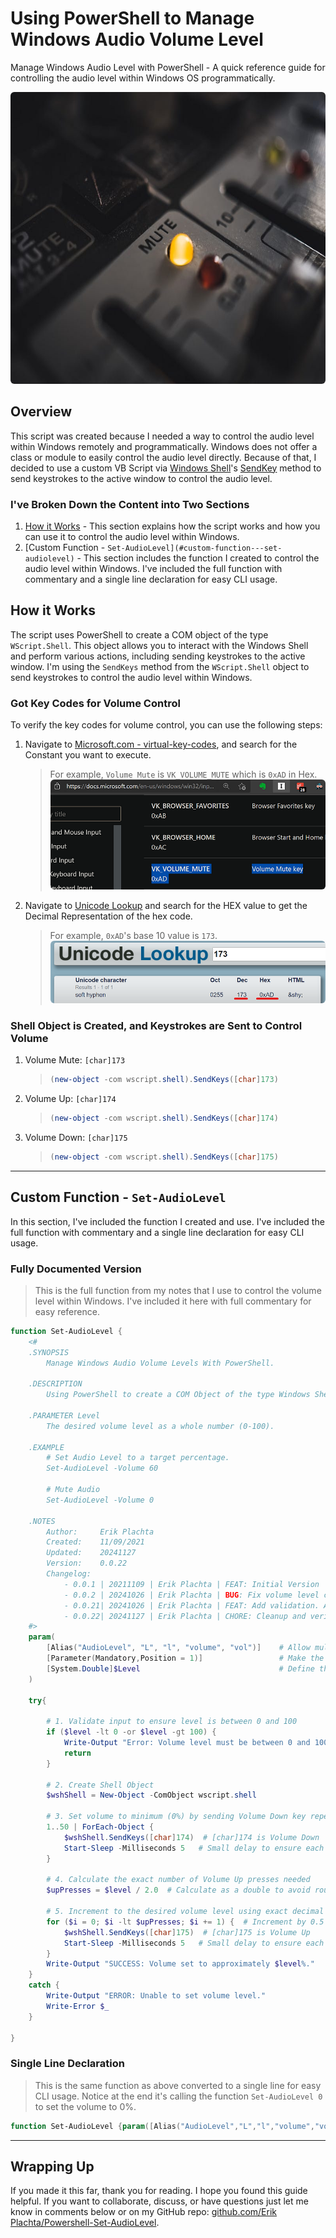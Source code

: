 # Using PowerShell to Manage Windows Audio Volume Level

Manage Windows Audio Level with PowerShell - A quick reference guide for controlling the audio level within Windows OS programmatically.

<img src=".bin/soundboard-mute-mika-baumeister.jpg" alt="Image of sound board highlighting the mute light. This photo was taken by Mika Baumeister, and published on Unsplashed.com" style="border-radius: 6px; " width="700" height="467">

## Overview

This script was created because I needed a way to control the audio level within Windows remotely and programmatically. Windows does not offer a class or module to easily control the audio level directly. Because of that, I decided to use a custom VB Script via [Windows Shell](https://devblogs.microsoft.com/scripting/how-to-use-vbscript-to-run-a-powershell-script/)'s [SendKey](https://learn.microsoft.com/en-us/archive/technet-wiki/5169.vbscript-sendkeys-method) method to send keystrokes to the active window to control the audio level.

### I've Broken Down the Content into Two Sections

1. [How it Works](#how-it-works) - This section explains how the script works and how you can use it to control the audio level within Windows.
2. [Custom Function - `Set-AudioLevel](#custom-function---set-audiolevel)` - This section includes the function I created to control the audio level within Windows. I've included the full function with commentary and a single line declaration for easy CLI usage.

## How it Works

The script uses PowerShell to create a COM object of the type `WScript.Shell`. This object allows you to interact with the Windows Shell and perform various actions, including sending keystrokes to the active window. I'm using the `SendKeys` method from the `WScript.Shell` object to send keystrokes to control the audio level within Windows.

### Got Key Codes for Volume Control

To verify the key codes for volume control, you can use the following steps:

1. Navigate to [Microsoft.com - virtual-key-codes](https://learn.microsoft.com/en-us/windows/win32/inputdev/virtual-key-codes), and search for the Constant you want to execute.
   > For example, `Volume Mute` is `VK_VOLUME_MUTE` which is `0xAD` in Hex.
   > <img src=".bin/microsoft-docs-virtual-key-codes.png" alt="Image of Volume Mute key from docs.microsft.com showing the Hex code." style="border-radius: 6px; ">
2. Navigate to [Unicode Lookup](https://unicodelookup.com/) and search for the HEX value to get the Decimal Representation of the hex code.
   > For example, `0xAD`'s base 10 value is `173­`.
   > <img src=".bin/unicode-lookup-173.png" alt="Image showing Unicode Lookup value for hexcode 173, taken 07/19/2021 from https://unicodelookup.com/" style="border-radius: 6px; ">

### Shell Object is Created, and Keystrokes are Sent to Control Volume

1. Volume Mute: `[char]173`

   > ```powershell
   > (new-object -com wscript.shell).SendKeys([char]173)
   > ```

2. Volume Up: `[char]174`

   > ```powershell
   > (new-object -com wscript.shell).SendKeys([char]174)
   > ```

3. Volume Down: `[char]175`

   > ```powershell
   > (new-object -com wscript.shell).SendKeys([char]175)
   > ```

---

## Custom Function - `Set-AudioLevel`

In this section, I've included the function I created and use. I've included the full function with commentary and a single line declaration for easy CLI usage.

### Fully Documented Version

> This is the full function from my notes that I use to control the volume level within Windows. I've included it here with full commentary for easy reference.

```powershell
function Set-AudioLevel {
    <#
    .SYNOPSIS
        Manage Windows Audio Volume Levels With PowerShell.

    .DESCRIPTION
        Using PowerShell to create a COM Object of the type Windows Shell. Then running Windows Shell function function SendKeys() with the parameters `[char]173`, `[char]174`, or `[char]175`.

    .PARAMETER Level
        The desired volume level as a whole number (0-100).

    .EXAMPLE
        # Set Audio Level to a target percentage.
        Set-AudioLevel -Volume 60

        # Mute Audio
        Set-AudioLevel -Volume 0

    .NOTES
        Author:     Erik Plachta
        Created:    11/09/2021
        Updated:    20241127
        Version:    0.0.22
        Changelog:
            - 0.0.1 | 20211109 | Erik Plachta | FEAT: Initial Version
            - 0.0.2 | 20241026 | Erik Plachta | BUG: Fix volume level calculation rounding error.
            - 0.0.21| 20241026 | Erik Plachta | FEAT: Add validation. Add updated logic.
            - 0.0.22| 20241127 | Erik Plachta | CHORE: Cleanup and verify for publication to medium.com and GitHub readme.
    #>
    param(
        [Alias("AudioLevel", "L", "l", "volume", "vol")]    # Allow multiple parameter names
        [Parameter(Mandatory,Position = 1)]                 # Make the parameter mandatory and positional so can be used without specifying the parameter name
        [System.Double]$Level                               # Define the parameter type
    )

    try{

        # 1. Validate input to ensure level is between 0 and 100
        if ($level -lt 0 -or $level -gt 100) {
            Write-Output "Error: Volume level must be between 0 and 100."
            return
        }

        # 2. Create Shell Object
        $wshShell = New-Object -ComObject wscript.shell

        # 3. Set volume to minimum (0%) by sending Volume Down key repeatedly
        1..50 | ForEach-Object {
            $wshShell.SendKeys([char]174)  # [char]174 is Volume Down
            Start-Sleep -Milliseconds 5   # Small delay to ensure each key press registers
        }

        # 4. Calculate the exact number of Volume Up presses needed
        $upPresses = $level / 2.0  # Calculate as a double to avoid rounding

        # 5. Increment to the desired volume level using exact decimal count
        for ($i = 0; $i -lt $upPresses; $i += 1) {  # Increment by 0.5 for more precision
            $wshShell.SendKeys([char]175)  # [char]175 is Volume Up
            Start-Sleep -Milliseconds 5   # Small delay to ensure each key press registers
        }
        Write-Output "SUCCESS: Volume set to approximately $level%."
    }
    catch {
        Write-Output "ERROR: Unable to set volume level."
        Write-Error $_
    }

}
```

### Single Line Declaration

> This is the same function as above converted to a single line for easy CLI usage. Notice at the end it's calling the function `Set-AudioLevel 0` to set the volume to 0%.

```powershell
function Set-AudioLevel {param([Alias("AudioLevel","L","l","volume","vol")][Parameter(Mandatory,Position=1)][System.Double]$Level) {try{$wshShell=New-Object -ComObject wscript.shell;1..50|ForEach-Object{$wshShell.SendKeys([char]174);Start-Sleep -Milliseconds 5};$upPresses=$level/2.0;for($i=0;$i -lt $upPresses;$i+=1){$wshShell.SendKeys([char]175);Start-Sleep -Milliseconds 5};"SUCCESS: Volume set to approximately $level%."}catch{Write-Output "ERROR: Unable to set volume level.";Write-Error $_}}} Set-AudioLevel 0
```

---

## Wrapping Up

If you made it this far, thank you for reading. I hope you found this guide helpful. If you want to collaborate, discuss, or have questions just let me know in comments below or on my GitHub repo: [github.com/Erik Plachta/Powershell-Set-AudioLevel](https://github.com/ErikPlachta/PowerShell-Set-AudioLevel).
